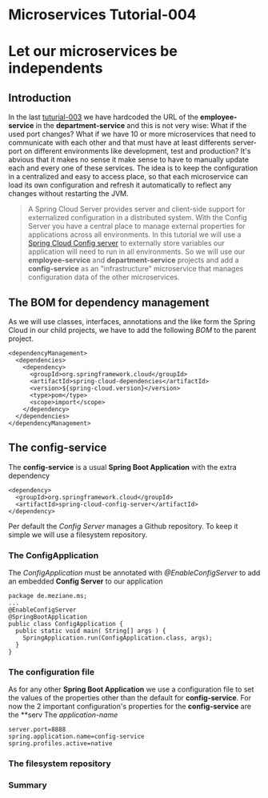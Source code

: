 # Microservices Tutorial-004
# Let our microservices be independents
## Introduction
In the last [tuturial-003](https://github.com/Meziano/tutorial-003) we have hardcoded the URL of the **employee-service** in the **department-service** and this is not very wise: What if the used port changes? What if we have 10 or more microservices that need to communicate with each other and that must have at least differents server-port on different environments like development, test and production?
It's abvious that it makes no sense it make sense to have to manually update each and every one of these services. 
The idea is to keep the configuration in a centralized and easy to access place, so that each microservice can load its own configuration and refresh it automatically to reflect any changes without restarting the JVM.
> A Spring Cloud Server provides server and client-side support for externalized configuration in a distributed system. With the Config Server you have a central
> place to manage external properties for applications across all environments.
In this tutorial we will use a [Spring Cloud Config server](https://cloud.spring.io/spring-cloud-config/) to externally store variables our  application will need to run in all environments.
So we will use our **employee-service** and **department-service** projects and add a **config-service** as an "infrastructure" microservice that manages configuration data of the other microservices.
## The BOM for dependency management
As we will use classes, interfaces, annotations and the like form the Spring Cloud in our child projects, we have to add the following *BOM* to the parent project.
```
<dependencyManagement>
  <dependencies>
    <dependency>
      <groupId>org.springframework.cloud</groupId>
      <artifactId>spring-cloud-dependencies</artifactId>
      <version>${spring-cloud.version}</version>
      <type>pom</type>
      <scope>import</scope>
    </dependency>
  </dependencies>
</dependencyManagement>
```
## The config-service 
The **config-service** is a usual **Spring Boot Application** with the extra dependency 
```
<dependency>
  <groupId>org.springframework.cloud</groupId>
  <artifactId>spring-cloud-config-server</artifactId>
</dependency>
```
Per default the *Config Server* manages a Github repository.
To keep it simple we will use a filesystem repository. 
### The ConfigApplication
The *ConfigApplication* must be annotated with *@EnableConfigServer* to add an embedded **Config Server** to our application
```
package de.meziane.ms;
...
@EnableConfigServer
@SpringBootApplication
public class ConfigApplication {
  public static void main( String[] args ) {
    SpringApplication.run(ConfigApplication.class, args);    	
  }
}
```
### The configuration file
As for any other **Spring Boot Application** we  use a configuration file to set the values of the properties other than the default for **config-service**.  For now the 2 important  configuration's properties for the **config-service** are the **serv The *application-name* 
```
server.port=8888
spring.application.name=config-service
spring.profiles.active=native

```
### The filesystem repository



### Summary
<!--stackedit_data:
eyJoaXN0b3J5IjpbLTEyMTM5MDAxMjUsMTAwNTg1Mjc2MSwyMD
MwOTQyNjY4LDIxMzQyNTM3ODEsMjA3Mjc4NTIzMywyMTc0MDQ3
NjcsMzY1NTY5MTY1LC02NzczNTk4NDIsMTUyNzE3NjYxOSwxOD
g3MDYzNDAsMTkyMDExNTI1Nl19
-->